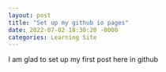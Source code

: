 ```yaml
---
layout: post
title: "Set up my github io pages"
date: 2022-07-02 18:30:20 -0000
categories: Learning Site
---
```


I am glad to set up my first post here in github
